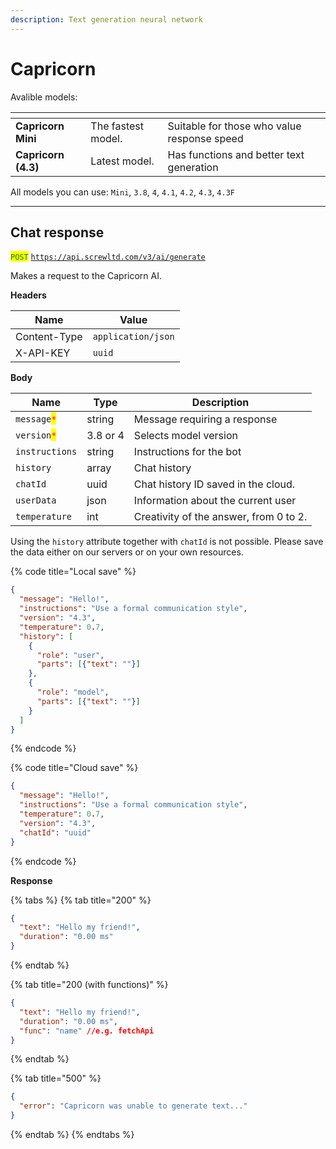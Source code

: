 ```yaml
---
description: Text generation neural network
---
```


# Capricorn

Avalible models:

<table data-card-size="large" data-view="cards"><thead><tr><th></th><th></th><th></th></tr></thead><tbody><tr><td><strong>Capricorn Mini</strong></td><td>The fastest model. </td><td>Suitable for those who value response speed</td></tr><tr><td><strong>Capricorn (4.3)</strong></td><td>Latest model.</td><td>Has functions and better text generation</td></tr></tbody></table>

All models you can use: `Mini`, `3.8`, `4`, `4.1`, `4.2`, `4.3`, `4.3F`

***

## Chat response

<mark style="color:green;">`POST`</mark> [`https://api.screwltd.com/v3/ai/generate`](https://api.screwltd.com/v3/ai/generate)

Makes a request to the Capricorn AI.

**Headers**

| Name         | Value              |
| ------------ | ------------------ |
| Content-Type | `application/json` |
| X-API-KEY    | `uuid`             |

**Body**

| Name                                         | Type     | Description                            |
| -------------------------------------------- | -------- | -------------------------------------- |
| `message`<mark style="color:red;">`*`</mark> | string   | Message requiring a response           |
| `version`<mark style="color:red;">`*`</mark> | 3.8 or 4 | Selects model version                  |
| `instructions`                               | string   | Instructions for the bot               |
| `history`                                    | array    | Chat history                           |
| `chatId`                                     | uuid     | Chat history ID saved in the cloud.    |
| `userData`                                   | json     | Information about the current user     |
| `temperature`                                | int      | Creativity of the answer, from 0 to 2. |

Using the `history` attribute together with `chatId` is not possible. Please save the data either on our servers or on your own resources.

{% code title="Local save" %}
```json
{
  "message": "Hello!",
  "instructions": "Use a formal communication style",
  "version": "4.3",
  "temperature": 0.7,
  "history": [
    {
      "role": "user",
      "parts": [{"text": ""}]
    },
    {
      "role": "model",
      "parts": [{"text": ""}]
    }
  ]
}
```
{% endcode %}

{% code title="Cloud save" %}
```json
{
  "message": "Hello!",
  "instructions": "Use a formal communication style",
  "temperature": 0.7,
  "version": "4.3",
  "chatId": "uuid"
}
```
{% endcode %}

**Response**

{% tabs %}
{% tab title="200" %}
```json
{
  "text": "Hello my friend!",
  "duration": "0.00 ms"
}
```
{% endtab %}

{% tab title="200 (with functions)" %}
```json
{
  "text": "Hello my friend!",
  "duration": "0.00 ms",
  "func": "name" //e.g. fetchApi
}
```
{% endtab %}

{% tab title="500" %}
```json
{
  "error": "Capricorn was unable to generate text..."
}
```
{% endtab %}
{% endtabs %}
